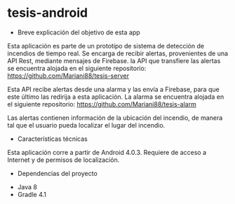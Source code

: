 # tesis-android

- Breve explicación del objetivo de esta app

Esta aplicación es parte de un prototipo de sistema de detección de incendios de tiempo real. Se encarga de recibir alertas, provenientes de una API Rest, mediante mensajes de Firebase. la API que transfiere las alertas se encuentra alojada en el siguiente repositorio: https://github.com/Mariani88/tesis-server

Esta API recibe alertas desde una alarma y las envía a Firebase, para que este último las redirija a esta aplicación. La alarma se encuentra alojada en el siguiente repositorio: https://github.com/Mariani88/tesis-alarm

Las alertas contienen información de la ubicación del incendio, de manera tal que el usuario pueda localizar el lugar del incendio. 


- Características técnicas

Esta aplicación corre a partir de Android 4.0.3. Requiere de acceso a Internet y de permisos de localización.


- Dependencias del proyecto

* Java 8 
* Gradle 4.1
